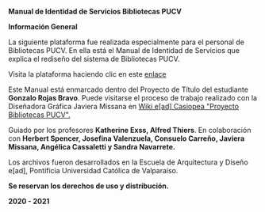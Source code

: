 **Manual de Identidad de Servicios Bibliotecas PUCV****Información General**La siguiente plataforma fue realizada especialmente para el personal de Bibliotecas PUCV. En ella está el Manual de Identidad de Servicios que explica el rediseño del sistema de Bibliotecas PUCV.Visita la plataforma haciendo clic en este [enlace](eadpucv.github.io/biblioteca-pucv/)Este Manual está enmarcado dentro del Proyecto de Título del estudiante **Gonzalo Rojas Bravo**. Puede visitarse el proceso de trabajo realizado con la Diseñadora Gráfica Javiera Missana en [Wiki e[ad] Casiopea "Proyecto Bibliotecas PUCV".](https://wiki.ead.pucv.cl/Proyecto_Bibliotecas_PUCV_2020)Guiado por los profesores **Katherine Exss, Alfred Thiers**. En colaboración con **Herbert Spencer, Josefina Valenzuela, Consuelo Carreño, Javiera Missana, Angélica Cassaletti y Sandra Navarrete.**Los archivos fueron desarrollados en la Escuela de Arquitectura y Diseño e[ad], Pontificia Universidad Católica de Valparaíso.**Se reservan los derechos de uso y distribución.****2020 - 2021**
